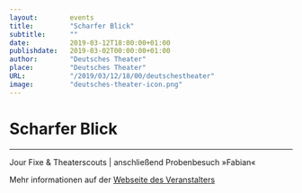 ```yaml
---
layout:        events
title:         "Scharfer Blick"
subtitle:      ""
date:          2019-03-12T18:00:00+01:00
publishdate:   2019-03-02T00:00:00+01:00
author:        "Deutsches Theater"
place:         "Deutsches Theater"
URL:           "/2019/03/12/18/00/deutschestheater"
image:         "deutsches-theater-icon.png"
---
```


Scharfer Blick
===========


-----------

 Jour Fixe & Theaterscouts | anschließend Probenbesuch »Fabian«

Mehr informationen auf der [Webseite des Veranstalters](https://www.dt-goettingen.de/stueck/scharfer-blick/)
